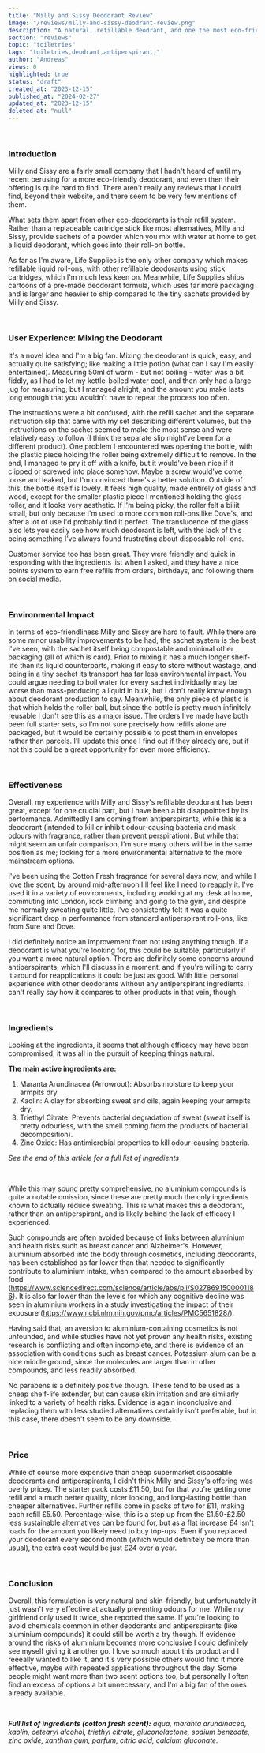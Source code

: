 ```yaml
---
title: "Milly and Sissy Deodorant Review"
image: "/reviews/milly-and-sissy-deodrant-review.png"
description: "A natural, refillable deodrant, and one the most eco-friendly I've seen"
section: "reviews"
topic: "toiletries"
tags: "toiletries,deodrant,antiperspirant,"
author: "Andreas"
views: 0
highlighted: true
status: "draft"
created_at: "2023-12-15"
published_at: "2024-02-27"
updated_at: "2023-12-15"
deleted_at: "null"
---
```


&nbsp;

### Introduction

Milly and Sissy are a fairly small company that I hadn't heard of until my recent perusing for a more eco-friendly deodorant, and even then their offering is quite hard to find. There aren't really any reviews that I could find, beyond their website, and there seem to be very few mentions of them.
&nbsp;

What sets them apart from other eco-deodorants is their refill system. Rather than a replaceable cartridge stick like most alternatives, Milly and Sissy, provide sachets of a powder which you mix with water at home to get a liquid deodorant, which goes into their roll-on bottle.

As far as I'm aware, Life Supplies is the only other company which makes refillable liquid roll-ons, with other refillable deodorants using stick cartridges, which I'm much less keen on. Meanwhile, Life Supplies ships cartoons of a pre-made deodorant formula, which uses far more packaging and is larger and heavier to ship compared to the tiny sachets provided by Milly and Sissy.

&nbsp;

### User Experience: Mixing the Deodorant

It's a novel idea and I'm a big fan. Mixing the deodorant is quick, easy, and actually quite satisfying; like making a little potion (what can I say I'm easily entertained). Measuring 50ml of warm - but not boiling - water was a bit fiddly, as I had to let my kettle-boiled water cool, and then only had a large jug for measuring, but I managed alright, and the amount you make lasts long enough that you wouldn't have to repeat the process too often.
&nbsp;

The instructions were a bit confused, with the refill sachet and the separate instruction slip that came with my set describing different volumes, but the instructions on the sachet seemed to make the most sense and were relatively easy to follow (I think the separate slip might've been for a different product). One problem I encountered was opening the bottle, with the plastic piece holding the roller being extremely difficult to remove. In the end, I managed to pry it off with a knife, but it would've been nice if it clipped or screwed into place somehow. Maybe a screw would've come loose and leaked, but I'm convinced there's a better solution. Outside of this, the bottle itself is lovely. It feels high quality, made entirely of glass and wood, except for the smaller plastic piece I mentioned holding the glass roller, and it looks very aesthetic. If I'm being picky, the roller felt a biiiit small, but only because I'm used to more common roll-ons like Dove's, and after a lot of use I'd probably find it perfect. The translucence of the glass also lets you easily see how much deodorant is left, with the lack of this being something I’ve always found frustrating about disposable roll-ons.
&nbsp;

Customer service too has been great. They were friendly and quick in responding with the ingredients list when I asked, and they have a nice points system to earn free refills from orders, birthdays, and following them on social media.

&nbsp;

### Environmental Impact

In terms of eco-friendliness Milly and Sissy are hard to fault. While there are some minor usability improvements to be had, the sachet system is the best I've seen, with the sachet itself being compostable and minimal other packaging (all of which is card). Prior to mixing it has a much longer shelf-life than its liquid counterparts, making it easy to store without wastage, and being in a tiny sachet its transport has far less environmental impact. You could argue needing to boil water for every sachet individually may be worse than mass-producing a liquid in bulk, but I don't really know enough about deodorant production to say. Meanwhile, the only piece of plastic is that which holds the roller ball, but since the bottle is pretty much infinitely reusable I don't see this as a major issue. The orders I’ve made have both been full starter sets, so I’m not sure precisely how refills alone are packaged, but it would be certainly possible to post them in envelopes rather than parcels. I’ll update this once I find out if they already are, but if not this could be a great opportunity for even more efficiency.

&nbsp;

### Effectiveness

Overall, my experience with Milly and Sissy's refillable deodorant has been great, except for one crucial part, but I have been a bit disappointed by its performance. Admittedly I am coming from antiperspirants, while this is a deodorant (intended to kill or inhibit odour-causing bacteria and mask odours with fragrance, rather than prevent perspiration). But while that might seem an unfair comparison, I'm sure many others will be in the same position as me; looking for a more environmental alternative to the more mainstream options.
&nbsp;

I've been using the Cotton Fresh fragrance for several days now, and while I love the scent, by around mid-afternoon I'll feel like I need to reapply it. I've used it in a variety of environments, including working at my desk at home, commuting into London, rock climbing and going to the gym, and despite me normally sweating quite little, I've consistently felt it was a quite significant drop in performance from standard antiperspirant roll-ons, like from Sure and Dove.

I did definitely notice an improvement from not using anything though. If a deodorant is what you're looking for, this could be suitable; particularly if you want a more natural option. There are definitely some concerns around antiperspirants, which I'll discuss in a moment, and if you're willing to carry it around for reapplications it could be just as good. With little personal experience with other deodorants without any antiperspirant ingredients, I can't really say how it compares to other products in that vein, though.

&nbsp;

### Ingredients

Looking at the ingredients, it seems that although efficacy may have been compromised, it was all in the pursuit of keeping things natural.
&nbsp;

**The main active ingredients are:**

1. Maranta Arundinacea (Arrowroot): Absorbs moisture to keep your armpits dry.
2. Kaolin: A clay for absorbing sweat and oils, again keeping your armpits dry.
3. Triethyl Citrate: Prevents bacterial degradation of sweat (sweat itself is pretty odourless, with the smell coming from the products of bacterial decomposition).
4. Zinc Oxide: Has antimicrobial properties to kill odour-causing bacteria.
&nbsp;

_See the end of this article for a full list of ingredients_

&nbsp;

While this may sound pretty comprehensive, no aluminium compounds is quite a notable omission, since these are pretty much the only ingredients known to actually reduce sweating. This is what makes this a deodorant, rather than an antiperspirant, and is likely behind the lack of efficacy I experienced.
&nbsp;

Such compounds are often avoided because of links between aluminium and health risks such as breast cancer and Alzheimer's. However, aluminium absorbed into the body through cosmetics, including deodorants, has been established as far lower than that needed to significantly contribute to aluminium intake, when compared to the amount absorbed by food (<https://www.sciencedirect.com/science/article/abs/pii/S0278691500001186>). It is also far lower than the levels for which any cognitive decline was seen in aluminium workers in a study investigating the impact of their exposure (<https://www.ncbi.nlm.nih.gov/pmc/articles/PMC5651828/>).

Having said that, an aversion to aluminium-containing cosmetics is not unfounded, and while studies have not yet proven any health risks, existing research is conflicting and often incomplete, and there is evidence of an association with conditions such as breast cancer. Potassium alum can be a nice middle ground, since the molecules are larger than in other compounds, and less readily absorbed.
&nbsp;

No parabens is a definitely positive though. These tend to be used as a cheap shelf-life extender, but can cause skin irritation and are similarly linked to a variety of health risks. Evidence is again inconclusive and replacing them with less studied alternatives certainly isn't preferable, but in this case, there doesn't seem to be any downside.

&nbsp;

### Price

While of course more expensive than cheap supermarket disposable deodorants and antiperspirants, I didn't think Milly and Sissy's offering was overly pricey. The starter pack costs £11.50, but for that you're getting one refill and a much better quality, nicer looking, and long-lasting bottle than cheaper alternatives. Further refills come in packs of two for £11, making each refill £5.50. Percentage-wise, this is a step up from the £1.50-£2.50 less sustainable alternatives can be found for, but as a flat increase £4 isn't loads for the amount you likely need to buy top-ups. Even if you replaced your deodorant every second month (which would definitely be more than usual), the extra cost would be just £24 over a year.

&nbsp;

### Conclusion

Overall, this formulation is very natural and skin-friendly, but unfortunately it just wasn't very effective at actually preventing odours for me. While my girlfriend only used it twice, she reported the same. If you're looking to avoid chemicals common in other deodorants and antiperspirants (like aluminium compounds) it could still be worth a try though. If evidence around the risks of aluminium becomes more conclusive I could definitely see myself giving it another go. I love so much about this product and I reeeally wanted to like it, and it's very possible others would find it more effective, maybe with repeated applications throughout the day. Some people might want more than two scent options too, but personally I often find an excess of options a bit unnecessary, and I'm a big fan of the ones already available.

&nbsp;

_**Full list of ingredients (cotton fresh scent):** aqua, maranta arundinacea, kaolin, cetearyl alcohol, triethyl citrate, gluconolactone, sodium benzoate, zinc oxide, xanthan gum, parfum, citric acid, calcium gluconate._
